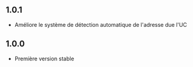## 1.0.1 
- Améliore le système de détection automatique de l'adresse due l'UC

## 1.0.0 
- Première version stable
